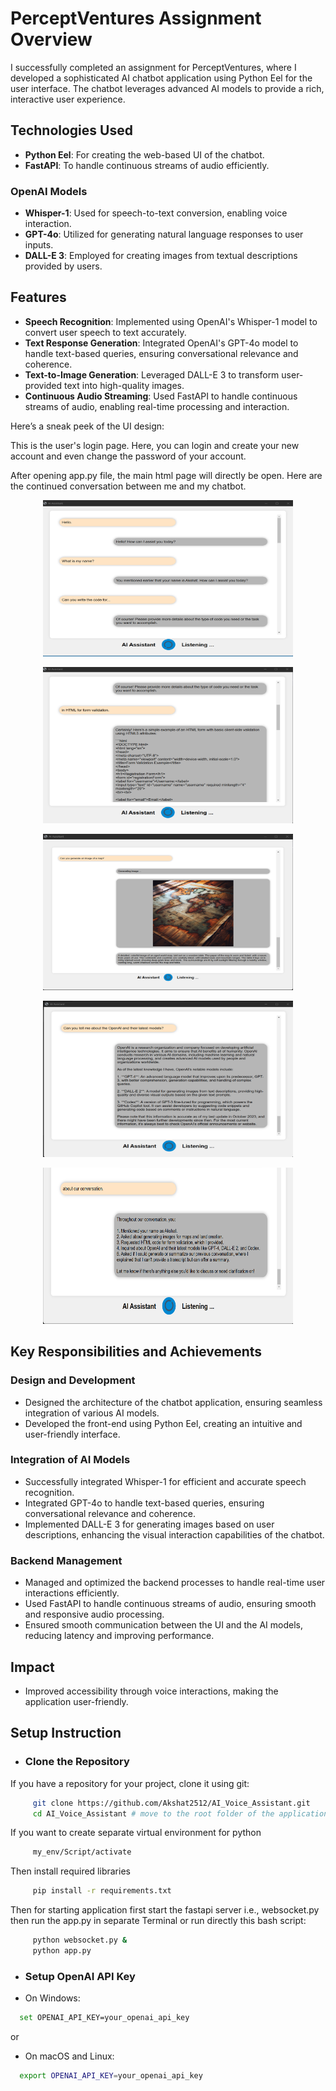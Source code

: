 # PerceptVentures Assignment Overview

I successfully completed an assignment for PerceptVentures, where I developed a sophisticated AI chatbot application using Python Eel for the user interface. The chatbot leverages advanced AI models to provide a rich, interactive user experience.

## Technologies Used

- **Python Eel**: For creating the web-based UI of the chatbot.
- **FastAPI**: To handle continuous streams of audio efficiently.

### OpenAI Models

- **Whisper-1**: Used for speech-to-text conversion, enabling voice interaction.
- **GPT-4o**: Utilized for generating natural language responses to user inputs.
- **DALL-E 3**: Employed for creating images from textual descriptions provided by users.

## Features

- **Speech Recognition**: Implemented using OpenAI's Whisper-1 model to convert user speech to text accurately.
- **Text Response Generation**: Integrated OpenAI's GPT-4o model to handle text-based queries, ensuring conversational relevance and coherence.
- **Text-to-Image Generation**: Leveraged DALL-E 3 to transform user-provided text into high-quality images.
- **Continuous Audio Streaming**: Used FastAPI to handle continuous streams of audio, enabling real-time processing and interaction.


Here’s a sneak peek of the UI design: 

This is the user's login page. Here, you can login and create your new account and even change the password of your account.


After opening app.py file, the main html page will directly be open. Here are the continued conversation between me and my chatbot.
<p align="center">
<img src="images/frontend1.png" alt="Image 1" style="height: 250px; width: 400px"><br>
</p>
<p align="center">
<img src="images/frontend2.png" alt="Image 2" style="height: 250px; width: 400px"><br>
</p>
 <p align="center">
<img src="images/frontend3.png" alt="Image 3" style="height: 250px; width: 400px"><br>
</p>
<p align="center">
<img src="images/frontend4.png" alt="Image 4" style="height: 250px; width: 400px"><br>
</p>
<p align="center">
<img src="images/frontend5.png" alt="Image 5" style="height: 250px; width: 400px"><br>
</p>

## Key Responsibilities and Achievements

### Design and Development
- Designed the architecture of the chatbot application, ensuring seamless integration of various AI models.
- Developed the front-end using Python Eel, creating an intuitive and user-friendly interface.

### Integration of AI Models
- Successfully integrated Whisper-1 for efficient and accurate speech recognition.
- Integrated GPT-4o to handle text-based queries, ensuring conversational relevance and coherence.
- Implemented DALL-E 3 for generating images based on user descriptions, enhancing the visual interaction capabilities of the chatbot.

### Backend Management
- Managed and optimized the backend processes to handle real-time user interactions efficiently.
- Used FastAPI to handle continuous streams of audio, ensuring smooth and responsive audio processing.
- Ensured smooth communication between the UI and the AI models, reducing latency and improving performance.

## Impact
- Improved accessibility through voice interactions, making the application user-friendly.

## Setup Instruction
- ### Clone the Repository 
If you have a repository for your project, clone it using git: 
```sh 
     git clone https://github.com/Akshat2512/AI_Voice_Assistant.git 
     cd AI_Voice_Assistant # move to the root folder of the application
```
If you want to create separate virtual environment for python
```sh
     my_env/Script/activate
```
Then install required libraries
```sh
     pip install -r requirements.txt
```

Then for starting application first start the fastapi server i.e., websocket.py then run the app.py in separate Terminal or run directly this bash script:
```bash
     python websocket.py &
     python app.py
```

- ### Setup OpenAI API Key
- On Windows:
```bash
  set OPENAI_API_KEY=your_openai_api_key
```
or


- On macOS and Linux:
```bash
  export OPENAI_API_KEY=your_openai_api_key
```
